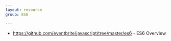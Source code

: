 ```yaml
---
layout: resource
group: ES6

---
```

<!-- General resources go here -->

<!-- #### Beginner -->

- <https://github.com/eventbrite/javascript/tree/master/es6> - ES6 Overview

<!-- #### Intermediate -->

<!-- #### Advanced -->

<!-- #### Jedi -->

